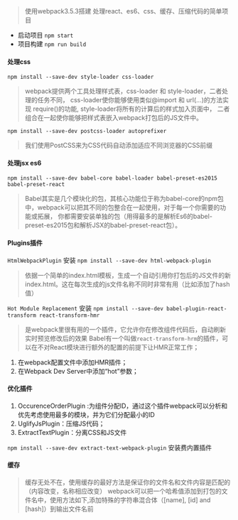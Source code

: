 > 使用webpack3.5.3搭建 处理react、es6、css、缓存、压缩代码的简单项目

* 启动项目  `npm start`
* 项目构建  `npm run build`
#### 处理css

`npm install --save-dev style-loader css-loader`
> webpack提供两个工具处理样式表，css-loader 和 style-loader，二者处理的任务不同，
  css-loader使你能够使用类似@import 和 url(...)的方法实现 require()的功能,
  style-loader将所有的计算后的样式加入页面中，
  二者组合在一起使你能够把样式表嵌入webpack打包后的JS文件中。

`npm install --save-dev postcss-loader autoprefixer`

> 我们使用PostCSS来为CSS代码自动添加适应不同浏览器的CSS前缀


#### 处理jsx es6

`npm install --save-dev babel-core babel-loader babel-preset-es2015 babel-preset-react`
> Babel其实是几个模块化的包，其核心功能位于称为babel-core的npm包中，webpack可以把其不同的包整合在一起使用，对于每一个你需要的功能或拓展，
  你都需要安装单独的包（用得最多的是解析Es6的babel-preset-es2015包和解析JSX的babel-preset-react包）。

#### Plugins插件

`HtmlWebpackPlugin` 安装  `npm install --save-dev html-webpack-plugin`

> 依据一个简单的index.html模板，生成一个自动引用你打包后的JS文件的新index.html。这在每次生成的js文件名称不同时非常有用（比如添加了hash值）

`Hot Module Replacement` 安装 `npm install --save-dev babel-plugin-react-transform react-transform-hmr`

> 是webpack里很有用的一个插件，它允许你在修改组件代码后，自动刷新实时预览修改后的效果
  Babel有一个叫做`react-transform-hrm`的插件，可以在不对React模块进行额外的配置的前提下让HMR正常工作；

1. 在webpack配置文件中添加HMR插件；
2. 在Webpack Dev Server中添加“hot”参数；

#### 优化插件

1. OccurenceOrderPlugin :为组件分配ID，通过这个插件webpack可以分析和优先考虑使用最多的模块，并为它们分配最小的ID
2. UglifyJsPlugin：压缩JS代码；
3. ExtractTextPlugin：分离CSS和JS文件

`npm install --save-dev extract-text-webpack-plugin` 安装费内置插件


#### 缓存

> 缓存无处不在，使用缓存的最好方法是保证你的文件名和文件内容是匹配的（内容改变，名称相应改变）
webpack可以把一个哈希值添加到打包的文件名中，使用方法如下,添加特殊的字符串混合体（[name], [id] and [hash]）到输出文件名前






